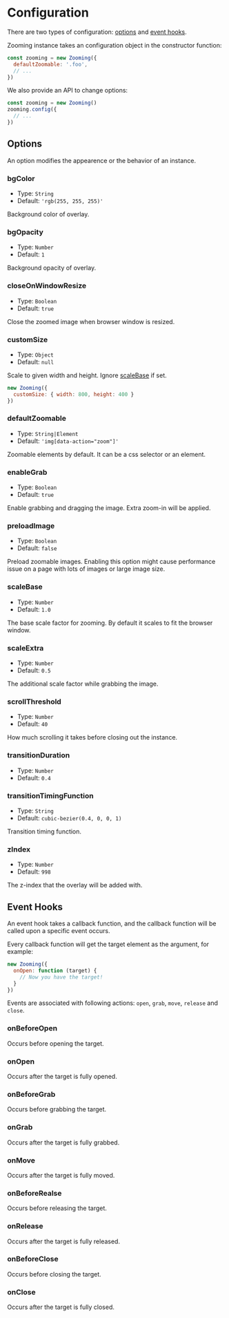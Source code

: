 # Configuration

There are two types of configuration: [options](configuration?id=options) and [event hooks](configuration?id=event-hooks).

Zooming instance takes an configuration object in the constructor function:

```js
const zooming = new Zooming({
  defaultZoomable: '.foo',
  // ...
})
```

We also provide an API to change options:

```js
const zooming = new Zooming()
zooming.config({
  // ...
})
```

## Options

An option modifies the appearence or the behavior of an instance.

### bgColor

- Type: `String`
- Default: `'rgb(255, 255, 255)'`

Background color of overlay.

### bgOpacity

- Type: `Number`
- Default: `1`

Background opacity of overlay.

### closeOnWindowResize

- Type: `Boolean`
- Default: `true`

Close the zoomed image when browser window is resized.

### customSize

- Type: `Object`
- Default: `null`

Scale to given width and height. Ignore [scaleBase](configuration?id=scaleBase) if set.

```js
new Zooming({
  customSize: { width: 800, height: 400 }
})
```

### defaultZoomable

- Type: `String|Element`
- Default: `'img[data-action="zoom"]'`

Zoomable elements by default. It can be a css selector or an element.

### enableGrab

- Type: `Boolean`
- Default: `true`

Enable grabbing and dragging the image. Extra zoom-in will be applied.

### preloadImage

- Type: `Boolean`
- Default: `false`

Preload zoomable images. Enabling this option might cause performance issue on a page with lots of images or large image size.

### scaleBase

- Type: `Number`
- Default: `1.0`

The base scale factor for zooming. By default it scales to fit the browser window.

### scaleExtra

- Type: `Number`
- Default: `0.5`

The additional scale factor while grabbing the image.

### scrollThreshold

- Type: `Number`
- Default: `40`

How much scrolling it takes before closing out the instance.

### transitionDuration

- Type: `Number`
- Default: `0.4`

### transitionTimingFunction

- Type: `String`
- Default: `cubic-bezier(0.4, 0, 0, 1)`

Transition timing function.

### zIndex

- Type: `Number`
- Default: `998`

The z-index that the overlay will be added with.

## Event Hooks

An event hook takes a callback function, and the callback function will be called upon a specific event occurs.

Every callback function will get the target element as the argument, for example:

```js
new Zooming({
  onOpen: function (target) {
    // Now you have the target!
  }
})
```

Events are associated with following actions: `open`, `grab`, `move`, `release` and `close`. 

### onBeforeOpen

Occurs before opening the target.

### onOpen

Occurs after the target is fully opened.

### onBeforeGrab

Occurs before grabbing the target.

### onGrab

Occurs after the target is fully grabbed.

### onMove

Occurs after the target is fully moved.

### onBeforeRealse

Occurs before releasing the target.

### onRelease

Occurs after the target is fully released.

### onBeforeClose

Occurs before closing the target.

### onClose

Occurs after the target is fully closed.
